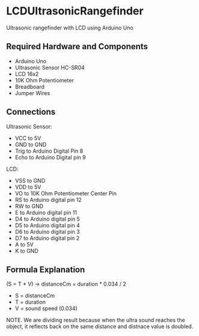 # LCDUltrasonicRangefinder
Ultrasonic rangefinder with LCD using Arduino Uno

Required Hardware and Components
--------------------------------
- Arduino Uno
- Ultrasonic Sensor HC-SR04
- LCD 16x2
- 10K Ohm Potentiometer 
- Breadboard
- Jumper Wires

Connections
-----------
Ultrasonic Sensor:
  - VCC to 5V
  - GND to GND
  - Trig to Arduino Digital Pin 8 
  - Echo to Arduino Digital pin 9

LCD:
  - VSS to GND
  - VDD to 5V
  - VO to 10K Ohm Potentiometer Center Pin
  - RS to Arduino digital pin 12
  - RW to GND
  - E to Arduino digital pin 11
  - D4 to Arduino digital pin 5
  - D5 to Arduino digital pin 4
  - D6 to Arduino digital pin 3
  - D7 to Arduino digital pin 2
  - A to 5V
  - K to GND

Formula Explanation
-------------------
(S = T * V)
-> distanceCm = duration * 0.034 / 2
  
- S = distanceCm
- T = duration
- V = sound speed (0.034)

NOTE. We are dividing result because when the ultra sound reaches the object, it reflects back on the same distance and distnace value is doubled.
